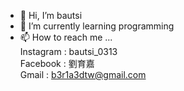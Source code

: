 - 👋 Hi, I’m bautsi
- 🌱 I’m currently learning programming
- 📫 How to reach me ...      
     Instagram : bautsi_0313   
     Facebook : 劉育嘉     
     Gmail : b3r1a3dtw@gmail.com
